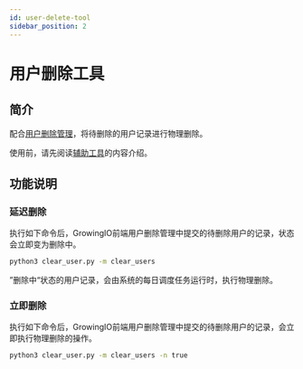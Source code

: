 ```yaml
---
id: user-delete-tool
sidebar_position: 2
---
```


# 用户删除工具

## 简介[](#jian-jie)

配合[用户删除管理](/docs/product-manual/customer-data-platform/data-integration/user-del-management#变更删除状态)，将待删除的用户记录进行物理删除。

使用前，请先阅读[辅助工具](/docs/developer-manual/toolbox/dataimporter/data-importer#功能边界或约束)的内容介绍。


## 功能说明[](#gong-neng-shuo-ming)

### 延迟删除[](#yan-chi-shan-chu)

执行如下命令后，GrowingIO前端用户删除管理中提交的待删除用户的记录，状态会立即变为删除中。

```sh
python3 clear_user.py -m clear_users
```

”删除中“状态的用户记录，会由系统的每日调度任务运行时，执行物理删除。


### 立即删除[](#li-ji-shan-chu)

执行如下命令后，GrowingIO前端用户删除管理中提交的待删除用户的记录，会立即执行物理删除的操作。

```sh
python3 clear_user.py -m clear_users -n true
```
